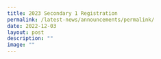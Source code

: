 ```yaml
---
title: 2023 Secondary 1 Registration
permalink: /latest-news/announcements/permalink/
date: 2022-12-03
layout: post
description: ""
image: ""
---
```


